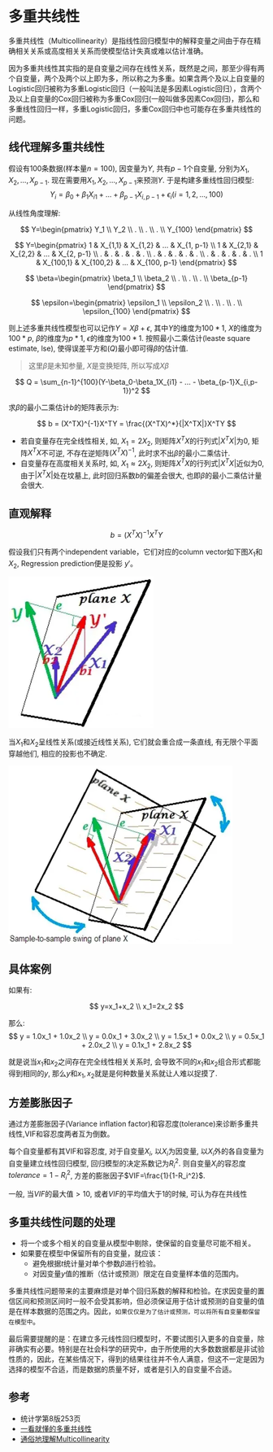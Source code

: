 # 多重共线性

多重共线性（Multicollinearity）是指线性回归模型中的解释变量之间由于存在精确相关关系或高度相关关系而使模型估计失真或难以估计准确。

因为多重共线性其实指的是自变量之间存在线性关系，既然是之间，那至少得有两个自变量，两个及两个以上即为多，所以称之为多重。如果含两个及以上自变量的Logistic回归被称为多重Logistic回归（一般叫法是多因素Logistic回归），含两个及以上自变量的Cox回归被称为多重Cox回归(一般叫做多因素Cox回归)，那么和多重线性回归一样，多重Logistic回归，多重Cox回归中也可能存在多重共线性的问题。

## 线代理解多重共线性

假设有100条数据(样本量$n=100$), 因变量为$Y$, 共有$p-1$个自变量, 分别为$X_1, X_2, ..., X_{p-1}$. 现在需要用$X_1, X_2, ..., X_{p-1}$来预测$Y$. 于是构建多重线性回归模型:
$$
Y_i = \beta_0 + \beta_1X_{i1} + ... + \beta_{p-1}X_{i,p-1} + \epsilon_i(i=1,2,...,100)
$$

从线性角度理解:

$$
Y=\begin{pmatrix} Y_1 \\ Y_2 \\ . \\ . \\ . \\ Y_{100} \end{pmatrix}
$$

$$
Y=\begin{pmatrix} 
1 & X_{1,1} & X_{1,2} & ... & X_{1, p-1} \\  
1 & X_{2,1} & X_{2,2} & ... & X_{2, p-1} \\ 
. & . & . & . & . \\ 
. & . & . & . & . \\ 
. & . & . & . & . \\  
1 & X_{100,1} & X_{100,2} & ... & X_{100, p-1} \end{pmatrix}
$$


$$
\beta=\begin{pmatrix} \beta_1 \\ \beta_2 \\ . \\ . \\ . \\ \beta_{p-1} \end{pmatrix}
$$

$$
\epsilon=\begin{pmatrix} \epsilon_1 \\ \epsilon_2 \\ . \\ . \\ . \\ \epsilon_{100} \end{pmatrix}
$$

则上述多重共线性模型也可以记作$Y=X\beta + \epsilon$, 其中$Y$的维度为$100*1$, $X$的维度为$100*p$, $\beta$的维度为$p*1$, $\epsilon$的维度为$100*1$. 按照最小二乘估计(leaste square estimate, lse), 使得误差平方和($Q$)最小即可得$\beta$的估计值.

> 这里$\beta$是未知参量, $X$是变换矩阵, 所以写成$X\beta$

$$
Q = \sum_{n-1}^{100}(Y-\beta_0-\beta_1X_{i1} - ... - \beta_{p-1}X_{i,p-1})^2
$$

求$\beta$的最小二乘估计$b$的矩阵表示为:

$$
b = (X^TX)^{-1}X^TY = \frac{(X^TX)^*}{|X^TX|}X^TY
$$

- 若自变量存在完全线性相关, 如, $X_1 = 2 X_2$, 则矩阵$X^TX$的行列式$|X^TX|$为0, 矩阵$X^TX$不可逆, 不存在逆矩阵$(X^TX)^{-1}$, 此时求不出$\beta$的最小二乘估计.
- 自变量存在高度相关关系时, 如, $X_1 \approx 2X_2$, 则矩阵$X^TX$的行列式$|X^TX|$近似为0, 由于$|X^TX|$处在坟墓上, 此时回归系数$b$的偏差会很大, 也即$\beta$的最小二乘估计量会很大.

## 直观解释

$$
b = (X^TX)^{-1}X^TY
$$

假设我们只有两个independent variable，它们对应的column vector如下图$X_1$和$X_2$, Regression prediction便是投影 $y'$。

![](./4多重共线性(multicollinearity)/1.png)

当$X_1$和$X_2$呈线性关系(或接近线性关系), 它们就会重合成一条直线, 有无限个平面穿越他们, 相应的投影也不确定.

![](./4多重共线性(multicollinearity)/2.png)

## 具体案例
如果有:

$$
y=x_1+x_2 \\
x_1=2x_2
$$

那么:
$$
y = 1.0x_1 + 1.0x_2 \\
y = 0.0x_1 + 3.0x_2 \\
y = 1.5x_1 + 0.0x_2 \\
y = 0.5x_1 + 2.0x_2 \\
y = 0.1x_1 + 2.8x_2
$$

就是说当$x_1$和$x_2$之间存在完全线性相关关系时, 会导致不同的$x_1$和$x_2$组合形式都能得到相同的$y$, 那么$y$和$x_1, x_2$就是是何种数量关系就让人难以捉摸了.

## 方差膨胀因子
通过方差膨胀因子(Variance inflation factor)和容忍度(tolerance)来诊断多重共线性,VIF和容忍度两者互为倒数。

每个自变量都有其VIF和容忍度, 对于自变量$X_i$, 以$X_i$为因变量, 以$X_i$外的各自变量为自变量建立线性回归模型, 回归模型的决定系数记为$R_i^2$. 则自变量$X_i$的容忍度$tolerance = 1 - R_i^2$, 方差的膨胀因子$VIF=\frac{1}{1-R_i^2}$.

一般, 当$VIF$的最大值$>10$, 或者$VIF$的平均值大于1的时候, 可认为存在共线性


## 多重共线性问题的处理

- 将一个或多个相关的自变量从模型中剔除，使保留的自变量尽可能不相关。
- 如果要在模型中保留所有的自变量，就应该：
    - 避免根据$t$统计量对单个参数$\beta$进行检验。
    - 对因变量$y$值的推断（估计或预测）限定在自变量样本值的范围内。


多重共线性问题带来的主要麻烦是对单个回归系数的解释和检验。在求因变量的置信区间和预测区间时一般不会受其影响，但必须保证用于估计或预测的自变量的值是在样本数据的范围之内。因此，`如果仅仅是为了估计或预测，可以将所有自变量都保留在模型中`。


最后需要提醒的是：在建立多元线性回归模型时，不要试图引入更多的自变量，除非确实有必要。特别是在社会科学的研究中，由于所使用的大多数数据都是非试验性质的，因此，在某些情况下，得到的结果往往并不令人满意，但这不一定是因为选择的模型不合适，而是数据的质量不好，或者是引入的自变量不合适。


## 参考
- 统计学第8版253页
- [一看就懂的多重共线性](https://zhuanlan.zhihu.com/p/355241680)
- [通俗地理解Multicollinearity](https://zhuanlan.zhihu.com/p/444280602)









